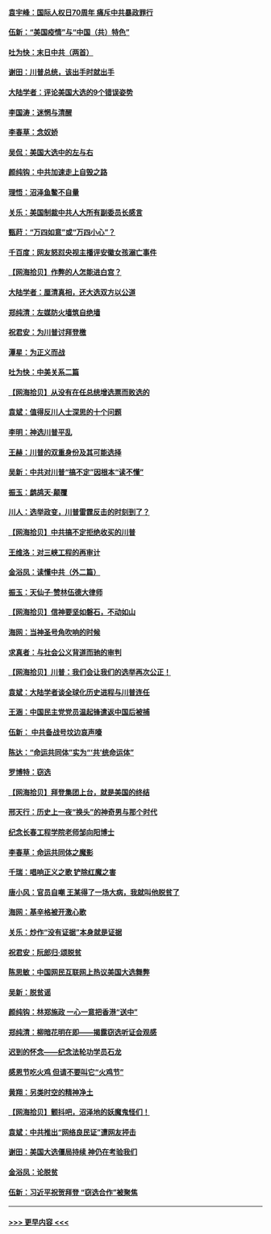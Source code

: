 #### [袁宇峰：国际人权日70周年 痛斥中共暴政罪行](../pages/nsc993/n12611965.md?t=12120902) 
#### [伍新：“美国疫情”与“中国（共）特色”](../pages/nsc993/n12611463.md?t=12120902) 
#### [吐为快：末日中共（两首）](../pages/nsc993/n12611461.md?t=12120902) 
#### [谢田：川普总统，该出手时就出手](../pages/nsc993/n12610905.md?t=12120902) 
#### [大陆学者：评论美国大选的9个错误姿势](../pages/nsc993/n12609586.md?t=12120902) 
#### [李国涛：迷惘与清醒](../pages/nsc993/n12607532.md?t=12120902) 
#### [李春草：念奴娇](../pages/nsc993/n12607083.md?t=12120902) 
#### [吴侃：美国大选中的左与右](../pages/nsc993/n12607054.md?t=12120902) 
#### [颜纯钩：中共加速走上自毁之路](../pages/nsc993/n12606473.md?t=12120902) 
#### [理悟：沼泽鱼鳖不自量](../pages/nsc993/n12606454.md?t=12120902) 
#### [关乐：美国制裁中共人大所有副委员长感言](../pages/nsc993/n12606442.md?t=12120902) 
#### [甄莳：“万四如意”或“万四小心”？](../pages/nsc993/n12606091.md?t=12120902) 
#### [千百度：网友怒怼央视主播评安徽女孩溺亡事件](../pages/nsc993/n12605370.md?t=12120902) 
#### [【网海拾贝】作弊的人怎能进白宫？](../pages/nsc993/n12603546.md?t=12120902) 
#### [大陆学者：厘清真相，还大选双方以公道](../pages/nsc993/n12603475.md?t=12120902) 
#### [郑纯清：左媒防火墙筑自绝墙](../pages/nsc993/n12602226.md?t=12120902) 
#### [祝君安：为川普讨拜登檄](../pages/nsc993/n12602199.md?t=12120902) 
#### [潭星：为正义而战](../pages/nsc993/n12600926.md?t=12120902) 
#### [吐为快：中美关系二篇](../pages/nsc993/n12600908.md?t=12120902) 
#### [【网海拾贝】从没有在任总统增选票而败选的](../pages/nsc993/n12600435.md?t=12120902) 
#### [袁斌：值得反川人士深思的十个问题](../pages/nsc993/n12600332.md?t=12120902) 
#### [李明：神选川普平乱](../pages/nsc993/n12599751.md?t=12120902) 
#### [王赫：川普的双重身份及其可能选择](../pages/nsc993/n12599723.md?t=12120902) 
#### [吴新：中共对川普“搞不定”因根本“读不懂”](../pages/nsc993/n12599502.md?t=12120902) 
#### [振玉：鹧鸪天‧颠覆](../pages/nsc993/n12599494.md?t=12120902) 
#### [川人：选举政变，川普雷霆反击的时刻到了？](../pages/nsc993/n12599291.md?t=12120902) 
#### [【网海拾贝】中共搞不定拒绝收买的川普](../pages/nsc993/n12598955.md?t=12120902) 
#### [王维洛：对三峡工程的再审计](../pages/nsc993/n12598436.md?t=12120902) 
#### [金浴凤：读懂中共（外二篇）](../pages/nsc993/n12597943.md?t=12120902) 
#### [振玉：天仙子‧赞林伍德大律师](../pages/nsc993/n12597929.md?t=12120902) 
#### [【网海拾贝】信神要坚如磐石，不动如山](../pages/nsc993/n12597901.md?t=12120902) 
#### [海网：当神圣号角吹响的时候](../pages/nsc993/n12595891.md?t=12120902) 
#### [求真者：与社会公义背道而驰的审判](../pages/nsc993/n12595868.md?t=12120902) 
#### [【网海拾贝】川普：我们会让我们的选举再次公正！](../pages/nsc993/n12594930.md?t=12120902) 
#### [袁斌：大陆学者谈全球化历史进程与川普连任](../pages/nsc993/n12594690.md?t=12120902) 
#### [王涵：中国民主党党员温起锋遣返中国后被捕](../pages/nsc993/n12594540.md?t=12120902) 
#### [伍新： 中共备战号坟边哀声嚎](../pages/nsc993/n12593086.md?t=12120902) 
#### [陈达：“命运共同体”实为“‘共’统命运体”](../pages/nsc993/n12590865.md?t=12120902) 
#### [罗博特：窃选](../pages/nsc993/n12590619.md?t=12120902) 
#### [【网海拾贝】拜登集团上台，就是美国的终结](../pages/nsc993/n12589725.md?t=12120902) 
#### [邢天行：历史上一夜“换头”的神奇男与那个时代](../pages/nsc993/n12589424.md?t=12120902) 
#### [纪念长春工程学院老师邹向阳博士](../pages/nsc993/n12585390.md?t=12120902) 
#### [李春草：命运共同体之魔影](../pages/nsc993/n12585026.md?t=12120902) 
#### [千瑞：唱响正义之歌 铲除红魔之害](../pages/nsc993/n12585002.md?t=12120902) 
#### [唐小风：官员自嘲 王某得了一场大病，我就叫他脱贫了](../pages/nsc993/n12584981.md?t=12120902) 
#### [海网：基辛格被开激心歌](../pages/nsc993/n12584946.md?t=12120902) 
#### [关乐：炒作“没有证据”本身就是证据](../pages/nsc993/n12583146.md?t=12120902) 
#### [祝君安：阮郎归‧颂脱贫](../pages/nsc993/n12583119.md?t=12120902) 
#### [陈思敏：中国网民互联网上热议美国大选舞弊](../pages/nsc993/n12582845.md?t=12120902) 
#### [吴新：脱贫谣](../pages/nsc993/n12580839.md?t=12120902) 
#### [颜纯钩：林郑施政 一心一意把香港“送中”](../pages/nsc993/n12580805.md?t=12120902) 
#### [郑纯清：柳暗花明在即——揭露窃选听证会观感](../pages/nsc993/n12580795.md?t=12120902) 
#### [迟到的怀念——纪念法轮功学员石龙](../pages/nsc993/n12580245.md?t=12120902) 
#### [感恩节吃火鸡  但请不要叫它“火鸡节”](../pages/nsc993/n12580252.md?t=12120902) 
#### [黄翔：另类时空的精神净土](../pages/nsc993/n12578638.md?t=12120902) 
#### [【网海拾贝】颤抖吧，沼泽地的妖魔鬼怪们！](../pages/nsc993/n12578552.md?t=12120902) 
#### [袁斌：中共推出“网络良民证”遭网友抨击](../pages/nsc993/n12578511.md?t=12120902) 
#### [谢田：美国大选僵局持续 神仍在考验我们](../pages/nsc993/n12577432.md?t=12120902) 
#### [金浴凤：论脱贫](../pages/nsc993/n12576386.md?t=12120902) 
#### [伍新：习近平祝贺拜登 “窃选合作”被聚焦](../pages/nsc993/n12576358.md?t=12120902) 

----
#### [ >>> 更早内容 <<< ](../indexes/nsc993-earlier.md)
